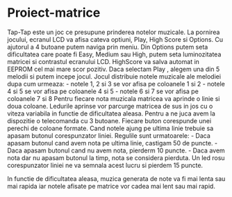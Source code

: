 # Proiect-matrice

Tap-Tap este un joc ce presupune prinderea notelor muzicale.
La pornirea jocului, ecranul LCD va afisa cateva optiuni, Play, High Score si Options. Cu ajutorul a 4 butoane putem naviga prin meniu.
Din Options putem seta dificultatea care poate fi Easy, Medium sau High, putem seta luminozitatea matricei si contrastul ecranului LCD.
HighScore va salva automat in EEPROM cel mai mare scor pozitiv.
Daca selectam Play , alegem una din 5 melodii si putem incepe jocul.
Jocul distribuie notele muzicale ale melodiei dupa cum urmeaza:
    - notele 1, 2 si 3 se vor afisa pe coloanele 1 si 2
    - notele 4 si 5 se vor afisa pe coloanele 4 si 5
    - notele 6 si 7 se vor afisa pe coloanele 7 si 8
Pentru fiecare nota muzicala matricea va aprinde o linie si doua coloane.
Ledurile aprinse vor parcurge matricea de sus in jos cu o viteza variabila in functie de dificultatea aleasa.
Pentru a ne juca avem la dispozitie o telecomanda cu 3 butoane. Fiecare buton corespunde unei perechi de coloane formate.
Cand notele ajung pe ultima linie trebuie sa apasam butonul corespunzator liniei. 
Regulile sunt urmatoarele: 
    - Daca apasam butonul cand avem nota pe ultima linie, castigam 50 de puncte.
    - Daca apasam butonul cand nu avem nota, pierderm 10 puncte.
    - Daca avem nota dar nu apasam butonul la timp, nota se considera pierduta. Un led rosu corespunzator liniei ne va semnala acest lucru       si pierdem 15 puncte.
    
In functie de dificultatea aleasa, muzica generata de note va fi mai lenta sau mai rapida iar notele afisate pe matrice vor cadea mai lent sau mai rapid.
